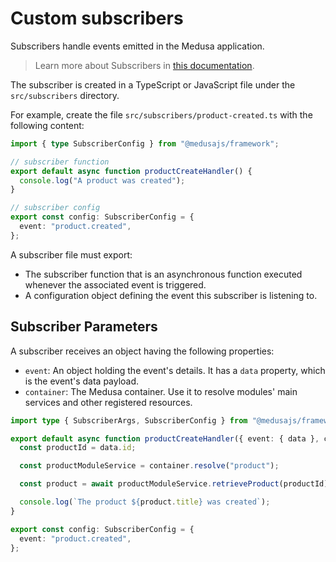 # Custom subscribers

Subscribers handle events emitted in the Medusa application.

> Learn more about Subscribers in [this documentation](https://docs.medusajs.com/learn/fundamentals/events-and-subscribers).

The subscriber is created in a TypeScript or JavaScript file under the `src/subscribers` directory.

For example, create the file `src/subscribers/product-created.ts` with the following content:

```ts
import { type SubscriberConfig } from "@medusajs/framework";

// subscriber function
export default async function productCreateHandler() {
  console.log("A product was created");
}

// subscriber config
export const config: SubscriberConfig = {
  event: "product.created",
};
```

A subscriber file must export:

- The subscriber function that is an asynchronous function executed whenever the associated event is triggered.
- A configuration object defining the event this subscriber is listening to.

## Subscriber Parameters

A subscriber receives an object having the following properties:

- `event`: An object holding the event's details. It has a `data` property, which is the event's data payload.
- `container`: The Medusa container. Use it to resolve modules' main services and other registered resources.

```ts
import type { SubscriberArgs, SubscriberConfig } from "@medusajs/framework";

export default async function productCreateHandler({ event: { data }, container }: SubscriberArgs<{ id: string }>) {
  const productId = data.id;

  const productModuleService = container.resolve("product");

  const product = await productModuleService.retrieveProduct(productId);

  console.log(`The product ${product.title} was created`);
}

export const config: SubscriberConfig = {
  event: "product.created",
};
```
